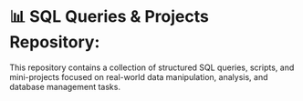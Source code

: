 # 📊 SQL Queries &amp; Projects Repository:
This repository contains a collection of structured SQL queries, scripts, and mini-projects focused on real-world data manipulation, analysis, and database management tasks.
